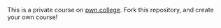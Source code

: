 This is a private course on [pwn.college](https://pwn.college).
Fork this repository, and create your own course!
